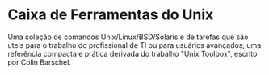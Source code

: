 Caixa de Ferramentas do Unix
=============================

Uma coleção de comandos Unix/Linux/BSD/Solaris e de tarefas que são uteis para o trabalho do profissional de TI ou para usuários avançados; uma referência compacta e prática derivada do trabalho "Unix Toolbox", escrito por Colin Barschel.
